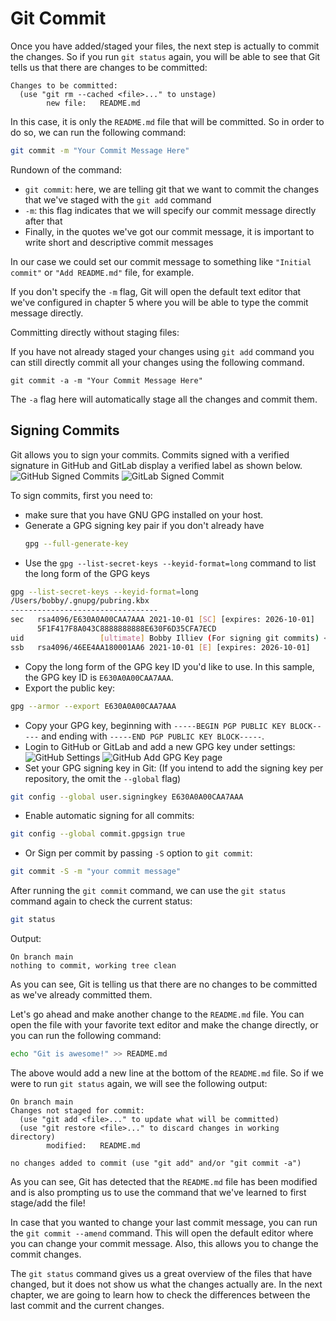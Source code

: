 # Git Commit

Once you have added/staged your files, the next step is actually to commit the changes. So if you run `git status` again, you will be able to see that Git tells us that there are changes to be committed:

```
Changes to be committed:
  (use "git rm --cached <file>..." to unstage)
        new file:   README.md
```

In this case, it is only the `README.md` file that will be committed. So in order to do so, we can run the following command:

```bash
git commit -m "Your Commit Message Here"
```

Rundown of the command:

* `git commit`: here, we are telling git that we want to commit the changes that we've staged with the `git add` command
* `-m`: this flag indicates that we will specify our commit message directly after that
* Finally, in the quotes we've got our commit message, it is important to write short and descriptive commit messages

In our case we could set our commit message to something like `"Initial commit"` or `"Add README.md"` file, for example.

If you don't specify the `-m` flag, Git will open the default text editor that we've configured in chapter 5 where you will be able to type the commit message directly.

Committing directly without staging files:

If you have not already staged your changes using `git add` command you can still directly commit all your changes using the following command.
```
git commit -a -m "Your Commit Message Here"
```
The `-a` flag here will automatically stage all the changes and commit them.

## Signing Commits
Git allows you to sign your commits. Commits signed with a verified signature in GitHub and GitLab display a verified label as shown below.
![GitHub Signed Commits](https://imgur.com/OvY20rM.png)
![GitLab Signed Commit](https://i.imgur.com/u5Oait2.png)

To sign commits, first you need to:
* make sure that you have GNU GPG installed on your host.
* Generate a GPG signing key pair if you don't already have
  ```bash 
  gpg --full-generate-key
  ```
* Use the `gpg --list-secret-keys --keyid-format=long` command to list the long form of the GPG keys
```bash
gpg --list-secret-keys --keyid-format=long
/Users/bobby/.gnupg/pubring.kbx
---------------------------------
sec   rsa4096/E630A0A00CAA7AAA 2021-10-01 [SC] [expires: 2026-10-01]
      5F1F417F8A043C8888888888E630F6D35CFA7ECD
uid                 [ultimate] Bobby Illiev (For signing git commits) <bobby@bobbyiliev.com>
ssb   rsa4096/46EE4AA180001AA6 2021-10-01 [E] [expires: 2026-10-01]
```
* Copy the long form of the GPG key ID you'd like to use. In this sample, the GPG key ID is `E630A0A00CAA7AAA`.
* Export the public key:
```bash
gpg --armor --export E630A0A00CAA7AAA
```
* Copy your GPG key, beginning with `-----BEGIN PGP PUBLIC KEY BLOCK-----` and ending with `-----END PGP PUBLIC KEY BLOCK-----`.
* Login to GitHub or GitLab and add a new GPG key under settings:
![GitHub Settings](https://i.imgur.com/k64wxvW.png)
![GitHub Add GPG Key page](https://i.imgur.com/sMeVvUN.png)
* Set your GPG signing key in Git: (If you intend to add the signing key per repository, the omit the `--global` flag)
```bash
git config --global user.signingkey E630A0A00CAA7AAA
```
* Enable automatic signing for all commits:
```bash
git config --global commit.gpgsign true
```
* Or Sign per commit by passing `-S` option to `git commit`:
```bash
git commit -S -m "your commit message"
```

After running the `git commit` command, we can use the `git status` command again to check the current status:

```bash
git status
```

Output:

```
On branch main
nothing to commit, working tree clean
```

As you can see, Git is telling us that there are no changes to be committed as we've already committed them.

Let's go ahead and make another change to the `README.md` file. You can open the file with your favorite text editor and make the change directly, or you can run the following command:

```bash
echo "Git is awesome!" >> README.md
```

The above would add a new line at the bottom of the `README.md` file. So if we were to run `git status` again, we will see the following output:

```
On branch main
Changes not staged for commit:
  (use "git add <file>..." to update what will be committed)
  (use "git restore <file>..." to discard changes in working directory)
        modified:   README.md

no changes added to commit (use "git add" and/or "git commit -a")
```

As you can see, Git has detected that the `README.md` file has been modified and is also prompting us to use the command that we've learned to first stage/add the file!

In case that you wanted to change your last commit message, you can run the `git commit --amend` command. This will open the default editor where you can change your commit message. Also, this allows you to change the commit changes.

The `git status` command gives us a great overview of the files that have changed, but it does not show us what the changes actually are. In the next chapter, we are going to learn how to check the differences between the last commit and the current changes.
